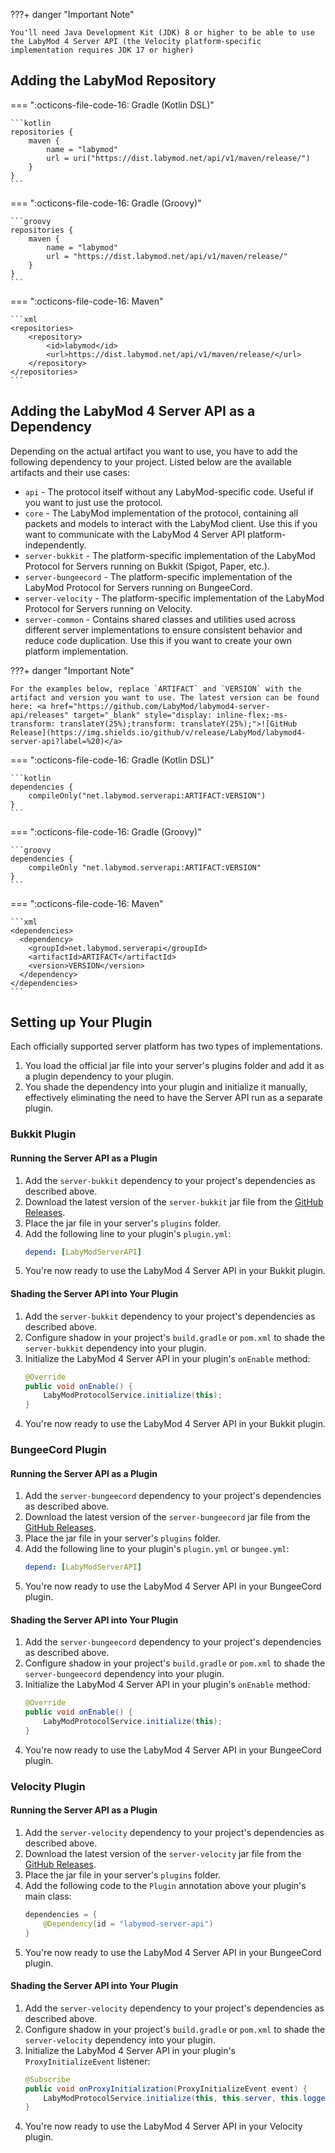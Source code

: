 ???+ danger "Important Note"

    You'll need Java Development Kit (JDK) 8 or higher to be able to use the LabyMod 4 Server API (the Velocity platform-specific implementation requires JDK 17 or higher)

## Adding the LabyMod Repository

=== ":octicons-file-code-16: Gradle (Kotlin DSL)"

    ```kotlin
    repositories {
        maven {
            name = "labymod"
            url = uri("https://dist.labymod.net/api/v1/maven/release/")
        }
    }
    ```

=== ":octicons-file-code-16: Gradle (Groovy)"

    ```groovy
    repositories {
        maven {
            name = "labymod"
            url = "https://dist.labymod.net/api/v1/maven/release/"
        }
    }
    ```

=== ":octicons-file-code-16: Maven"

    ```xml
    <repositories>
        <repository>
            <id>labymod</id>
            <url>https://dist.labymod.net/api/v1/maven/release/</url>
        </repository>
    </repositories>
    ```

## Adding the LabyMod 4 Server API as a Dependency

Depending on the actual artifact you want to use, you have to add the following dependency to your project. Listed below are the available artifacts and their use cases:

- `api` - The protocol itself without any LabyMod-specific code. Useful if you want to just use the protocol.
- `core` - The LabyMod implementation of the protocol, containing all packets and models to interact with the LabyMod client. Use this if you want to communicate with the LabyMod 4 Server API platform-independently.
- `server-bukkit` - The platform-specific implementation of the LabyMod Protocol for Servers running on Bukkit (Spigot, Paper, etc.).
- `server-bungeecord` - The platform-specific implementation of the LabyMod Protocol for Servers running on BungeeCord.
- `server-velocity` - The platform-specific implementation of the LabyMod Protocol for Servers running on Velocity.
- `server-common` - Contains shared classes and utilities used across different server implementations to ensure consistent behavior and reduce code duplication. Use this if you want to create your own platform implementation.

???+ danger "Important Note"

    For the examples below, replace `ARTIFACT` and `VERSION` with the artifact and version you want to use. The latest version can be found here: <a href="https://github.com/LabyMod/labymod4-server-api/releases" target="_blank" style="display: inline-flex;-ms-transform: translateY(25%);transform: translateY(25%);">![GitHub Release](https://img.shields.io/github/v/release/LabyMod/labymod4-server-api?label=%20)</a>


=== ":octicons-file-code-16: Gradle (Kotlin DSL)"

    ```kotlin
    dependencies {
        compileOnly("net.labymod.serverapi:ARTIFACT:VERSION")
    }
    ```

=== ":octicons-file-code-16: Gradle (Groovy)"

    ```groovy
    dependencies {
        compileOnly "net.labymod.serverapi:ARTIFACT:VERSION"
    }
    ```

=== ":octicons-file-code-16: Maven"

    ```xml
    <dependencies>
      <dependency>
        <groupId>net.labymod.serverapi</groupId>
        <artifactId>ARTIFACT</artifactId>
        <version>VERSION</version>
      </dependency>
    </dependencies>
    ```

## Setting up Your Plugin

Each officially supported server platform has two types of implementations. 

1. You load the official jar file into your server's plugins folder and add it as a plugin dependency to your plugin.
2. You shade the dependency into your plugin and initialize it manually, effectively eliminating the need to have the 
Server API run as a separate plugin.

### Bukkit Plugin

#### Running the Server API as a Plugin

1. Add the `server-bukkit` dependency to your project's dependencies as described above.
2. Download the latest version of the `server-bukkit` jar file from the <a href="https://github.com/LabyMod/labymod4-server-api/releases" target="_blank">GitHub Releases</a>.
3. Place the jar file in your server's `plugins` folder.
4. Add the following line to your plugin's `plugin.yml`:
    ```yaml
    depend: [LabyModServerAPI]
    ```
5. You're now ready to use the LabyMod 4 Server API in your Bukkit plugin.

#### Shading the Server API into Your Plugin

1. Add the `server-bukkit` dependency to your project's dependencies as described above.
2. Configure shadow in your project's `build.gradle` or `pom.xml` to shade the `server-bukkit` dependency into your plugin.
3. Initialize the LabyMod 4 Server API in your plugin's `onEnable` method:
    ```java
    @Override
    public void onEnable() {
        LabyModProtocolService.initialize(this);
    }
    ```
4. You're now ready to use the LabyMod 4 Server API in your Bukkit plugin.

### BungeeCord Plugin

#### Running the Server API as a Plugin

1. Add the `server-bungeecord` dependency to your project's dependencies as described above.
2. Download the latest version of the `server-bungeecord` jar file from the <a href="https://github.com/LabyMod/labymod4-server-api/releases" target="_blank">GitHub Releases</a>.
3. Place the jar file in your server's `plugins` folder.
4. Add the following line to your plugin's `plugin.yml` or `bungee.yml`:
    ```yaml
    depend: [LabyModServerAPI]
    ```
5. You're now ready to use the LabyMod 4 Server API in your BungeeCord plugin.

#### Shading the Server API into Your Plugin

1. Add the `server-bungeecord` dependency to your project's dependencies as described above.
2. Configure shadow in your project's `build.gradle` or `pom.xml` to shade the `server-bungeecord` dependency into your plugin.
3. Initialize the LabyMod 4 Server API in your plugin's `onEnable` method:
    ```java
    @Override
    public void onEnable() {
        LabyModProtocolService.initialize(this);
    }
    ```
4. You're now ready to use the LabyMod 4 Server API in your BungeeCord plugin.

### Velocity Plugin

#### Running the Server API as a Plugin

1. Add the `server-velocity` dependency to your project's dependencies as described above.
2. Download the latest version of the `server-velocity` jar file from the <a href="https://github.com/LabyMod/labymod4-server-api/releases" target="_blank">GitHub Releases</a>.
3. Place the jar file in your server's `plugins` folder.
4. Add the following code to the `Plugin` annotation above your plugin's main class:
    ```java
    dependencies = {
        @Dependency(id = "labymod-server-api")
    }
    ```
5. You're now ready to use the LabyMod 4 Server API in your BungeeCord plugin.

#### Shading the Server API into Your Plugin

1. Add the `server-velocity` dependency to your project's dependencies as described above.
2. Configure shadow in your project's `build.gradle` or `pom.xml` to shade the `server-velocity` dependency into your plugin.
3. Initialize the LabyMod 4 Server API in your plugin's `ProxyInitializeEvent` listener:
    ```java
    @Subscribe
    public void onProxyInitialization(ProxyInitializeEvent event) {
        LabyModProtocolService.initialize(this, this.server, this.logger);
    }
    ```
4. You're now ready to use the LabyMod 4 Server API in your Velocity plugin. 



